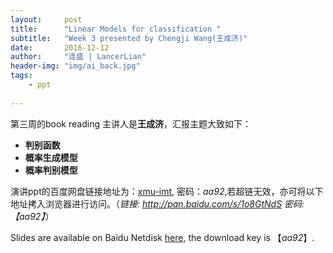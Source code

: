 ```yaml
---
layout:     post
title:      "Linear Models for classification "
subtitle:   "Week 3 presented by Chengji Wang(王成济)"
date:       2016-12-12
author:     "连盛 | LancerLian"
header-img: "img/ai_back.jpg"
tags:
    - ppt
    
---
```


第三周的book reading 主讲人是**王成济**，汇报主题大致如下：

- **判别函数**
- **概率生成模型**
- **概率判别模型**


演讲ppt的百度网盘链接地址为：[xmu-imt](http://pan.baidu.com/s/1o8GtNdS), 密码：*aa92*,若超链无效，亦可将以下地址拷入浏览器进行访问。（*链接: http://pan.baidu.com/s/1o8GtNdS 密码: 【aa92】*）

Slides are available on Baidu Netdisk [here](http://pan.baidu.com/s/1o8GtNdS), the download key is 【*aa92*】. 
